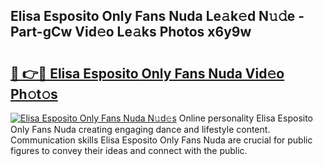 ## Elisa Esposito Only Fans Nuda Le𝚊k𝚎d N𝚞𝚍e - Part-gCw Vid𝚎o Le𝚊ks Photos x6y9w

# <h2><a href="http://fbe66h.evod.top/?m=Elisa+Esposito+Only+Fans+Nuda">🔗 👉🔴 Elisa Esposito Only Fans Nuda Vid𝚎o Ph𝚘t𝚘s</a></h2>

[![Elisa Esposito Only Fans Nuda N𝚞d𝚎s](https://i.imgur.com/8V9OHl7.gif)](http://fbe66h.evod.top/?m=Elisa+Esposito+Only+Fans+Nuda)
Online personality Elisa Esposito Only Fans Nuda creating engaging dance and lifestyle content. Communication skills Elisa Esposito Only Fans Nuda are crucial for public figures to convey their ideas and connect with the public. 
